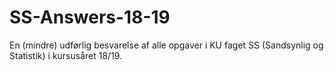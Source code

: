 # SS-Answers-18-19
En (mindre) udførlig besvarelse af alle opgaver i KU faget SS (Sandsynlig og Statistik) i kursusåret 18/19. 
